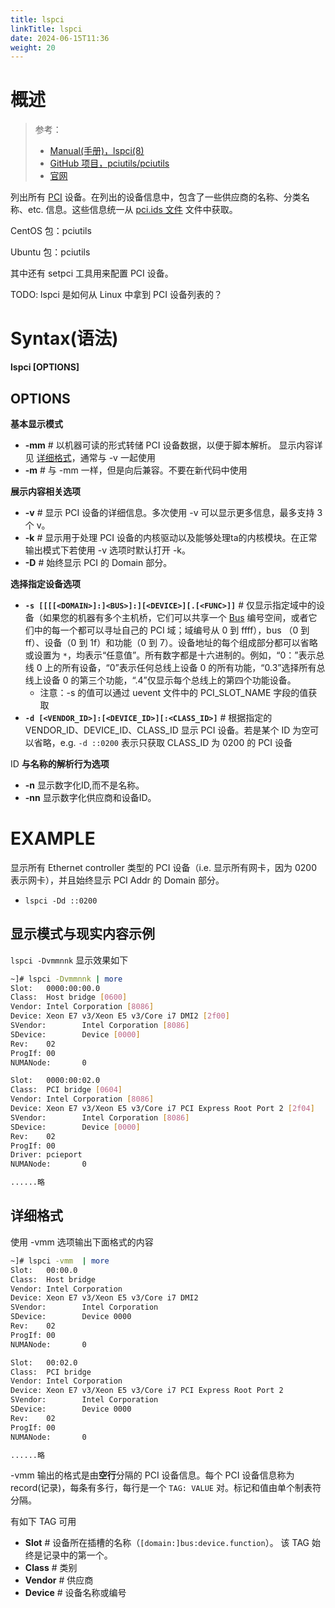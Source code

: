 ```yaml
---
title: lspci
linkTitle: lspci
date: 2024-06-15T11:36
weight: 20
---
```


# 概述

> 参考：
>
> - [Manual(手册)，lspci(8)](https://man7.org/linux/man-pages/man8/lspci.8.html)
> - [GitHub 项目，pciutils/pciutils](https://github.com/pciutils/pciutils)
> - [官网](https://mj.ucw.cz/sw/pciutils/)

列出所有 [PCI](/docs/1.操作系统/Kernel/Hardware/PCI.md) 设备。在列出的设备信息中，包含了一些供应商的名称、分类名称、etc. 信息。这些信息统一从 [pci.ids 文件](docs/1.操作系统/Kernel/Hardware/PCI.md#pci.ids%20文件) 文件中获取。

CentOS 包：pciutils

Ubuntu 包：pciutils

其中还有 setpci 工具用来配置 PCI 设备。

TODO: lspci 是如何从 Linux 中拿到 PCI 设备列表的？

# Syntax(语法)

**lspci \[OPTIONS]**

## OPTIONS

**基本显示模式**

- **-mm** # 以机器可读的形式转储 PCI 设备数据，以便于脚本解析。  显示内容详见 [详细格式](#详细格式)，通常与 -v 一起使用
- **-m** # 与 -mm 一样，但是向后兼容。不要在新代码中使用

**展示内容相关选项**

- **-v** # 显示 PCI 设备的详细信息。多次使用 -v 可以显示更多信息，最多支持 3 个 v。
- **-k** # 显示用于处理 PCI 设备的内核驱动以及能够处理ta的内核模块。在正常输出模式下若使用 -v 选项时默认打开 -k。
- **-D** # 始终显示 PCI 的 Domain 部分。

**选择指定设备选项**

- **`-s [[[[<DOMAIN>]:]<BUS>]:][<DEVICE>][.[<FUNC>]]`** # 仅显示指定域中的设备（如果您的机器有多个主机桥，它们可以共享一个 [Bus](/docs/0.计算机/Motherboard/Bus.md) 编号空间，或者它们中的每一个都可以寻址自己的 PCI 域；域编号从 0 到 ffff），bus （0 到 ff）、设备（0 到 1f）和功能（0 到 7）。设备地址的每个组成部分都可以省略或设置为 `*`，均表示“任意值”。所有数字都是十六进制的。例如，“0：”表示总线 0 上的所有设备，“0”表示任何总线上设备 0 的所有功能，“0.3”选择所有总线上设备 0 的第三个功能，“.4”仅显示每个总线上的第四个功能设备。
  - 注意：-s 的值可以通过 uevent 文件中的 PCI_SLOT_NAME 字段的值获取
- **`-d [<VENDOR_ID>]:[<DEVICE_ID>][:<CLASS_ID>]`** # 根据指定的 VENDOR_ID、DEVICE_ID、CLASS_ID 显示 PCI 设备。若是某个 ID 为空可以省略，e.g. `-d ::0200` 表示只获取 CLASS_ID 为 0200 的 PCI 设备

ID **与名称的解析行为选项**

- **-n** 显示数字化ID,而不是名称。
- **-nn** 显示数字化供应商和设备ID。

# EXAMPLE

显示所有 Ethernet controller 类型的 PCI 设备（i.e. 显示所有网卡，因为 0200 表示网卡），并且始终显示 PCI Addr 的 Domain 部分。

- `lspci -Dd ::0200`

## 显示模式与现实内容示例

`lspci -Dvmmnnk` 显示效果如下

```bash
~]# lspci -Dvmmnnk | more
Slot:   0000:00:00.0
Class:  Host bridge [0600]
Vendor: Intel Corporation [8086]
Device: Xeon E7 v3/Xeon E5 v3/Core i7 DMI2 [2f00]
SVendor:        Intel Corporation [8086]
SDevice:        Device [0000]
Rev:    02
ProgIf: 00
NUMANode:       0

Slot:   0000:00:02.0
Class:  PCI bridge [0604]
Vendor: Intel Corporation [8086]
Device: Xeon E7 v3/Xeon E5 v3/Core i7 PCI Express Root Port 2 [2f04]
SVendor:        Intel Corporation [8086]
SDevice:        Device [0000]
Rev:    02
ProgIf: 00
Driver: pcieport
NUMANode:       0

......略
```

## 详细格式

使用 -vmm 选项输出下面格式的内容

```bash
~]# lspci -vmm  | more
Slot:   00:00.0
Class:  Host bridge
Vendor: Intel Corporation
Device: Xeon E7 v3/Xeon E5 v3/Core i7 DMI2
SVendor:        Intel Corporation
SDevice:        Device 0000
Rev:    02
ProgIf: 00
NUMANode:       0

Slot:   00:02.0
Class:  PCI bridge
Vendor: Intel Corporation
Device: Xeon E7 v3/Xeon E5 v3/Core i7 PCI Express Root Port 2
SVendor:        Intel Corporation
SDevice:        Device 0000
Rev:    02
ProgIf: 00
NUMANode:       0

......略
```

-vmm 输出的格式是由**空行**分隔的 PCI 设备信息。每个 PCI 设备信息称为 record(记录)，每条有多行，每行是一个 `TAG: VALUE` 对。标记和值由单个制表符分隔。

有如下 TAG 可用

- **Slot** # 设备所在插槽的名称（`[domain:]bus:device.function`）。  该 TAG 始终是记录中的第一个。
- **Class** # 类别
- **Vendor** # 供应商
- **Device** # 设备名称或编号